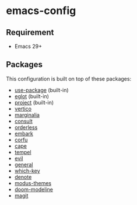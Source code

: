# emacs-config

## Requirement
- Emacs 29+

## Packages

This configuration is built on top of these packages:

- [use-package](https://www.gnu.org/software/emacs/manual/html_mono/use-package.html) (built-in)
- [eglot](https://www.gnu.org/software/emacs/manual/html_mono/eglot.html) (built-in)
- [project](https://www.gnu.org/software/emacs/manual/html_node/emacs/Projects.html) (built-in)
- [vertico](https://github.com/minad/vertico)
- [marginalia](https://github.com/minad/marginalia)
- [consult](https://github.com/minad/consult)
- [orderless](https://github.com/oantolin/orderless)
- [embark](https://github.com/oantolin/embark)
- [corfu](https://github.com/minad/corfu)
- [cape](https://github.com/minad/cape)
- [tempel](https://github.com/minad/tempel)
- [evil](https://github.com/emacs-evil/evil)
- [general](https://github.com/noctuid/general.el)
- [which-key](https://github.com/justbur/emacs-which-key)
- [denote](https://github.com/protesilaos/denote)
- [modus-themes](https://protesilaos.com/emacs/modus-themes)
- [doom-modeline](https://github.com/seagle0128/doom-modeline)
- [magit](https://magit.vc/)

